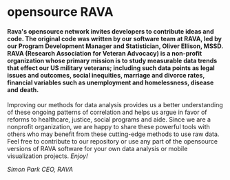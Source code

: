 # opensource RAVA

#### Rava's opensource network invites developers to contribute ideas and code.  The original code was written by our software team at RAVA, led by our Program Development Manager and Statistician, Oliver Ellison, MSSD.  RAVA (Research Association for Veteran Advocacy) is a non-profit organization whose primary mission is to study measurable data trends that effect our US military veterans; including such data points as legal issues and outcomes, social inequities, marriage and divorce rates, financial variables such as unemployment and homelessness, disease and death.  
Improving our methods for data analysis provides us a better understanding of these ongoing patterns of correlation and helps us argue in favor of reforms to healthcare, justice, social programs and aide.  Since we are a nonprofit organization, we are happy to share these powerful tools with others who may benefit from these cutting-edge methods to use raw data.  Feel free to contribute to our repository or use any part of the opensource versions of RAVA software for your own data analysis or mobile visualization projects. *Enjoy!*

*Simon Park*
*CEO, RAVA*

